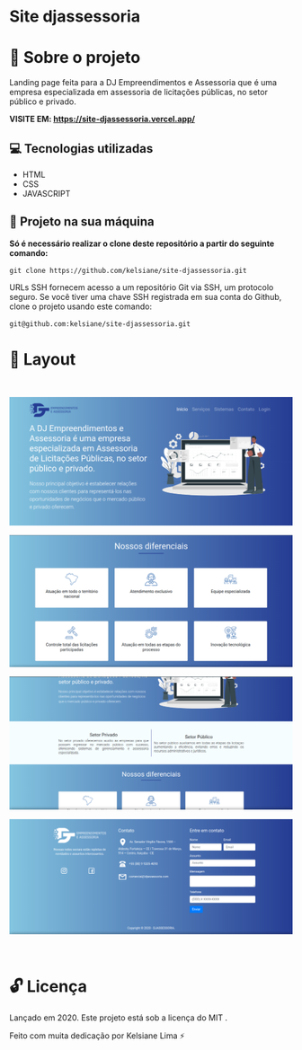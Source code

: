 # Site djassessoria

# :rocket: Sobre o projeto

Landing page feita para a DJ Empreendimentos e Assessoria que é uma empresa especializada em assessoria de licitações públicas, no setor público e privado.

**VISITE EM: https://site-djassessoria.vercel.app/**

## :computer: Tecnologias utilizadas
* HTML
* CSS
* JAVASCRIPT

## :construction_worker: Projeto na sua máquina

**Só é necessário realizar o clone deste repositório a partir do seguinte comando:**

```
git clone https://github.com/kelsiane/site-djassessoria.git
```

URLs SSH fornecem acesso a um repositório Git via SSH, um protocolo seguro. Se você tiver uma chave SSH registrada em
sua conta do Github, clone o projeto usando este comando:

```
git@github.com:kelsiane/site-djassessoria.git
```

# :art: Layout

<br />
<p align="center">
  <img src="./home.png" />
</p>
<p align="center">
  <img src="./diferenciais.png" />
</p>
<p align="center">
  <img src="./setores.png" />
</p>
<p align="center">
  <img src="./contato.png" />
</p>

<br/>

# :unlock: Licença
Lançado em 2020. Este projeto está sob a licença do MIT .

Feito com muita dedicação por Kelsiane Lima :zap:
